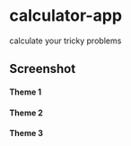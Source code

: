 # calculator-app
calculate your tricky problems


## Screenshot

#### Theme 1

#### Theme 2

#### Theme 3
